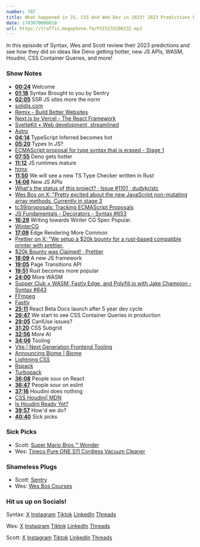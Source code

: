 ```yaml
---
number: 707
title: What happened in JS, CSS And Web Dev in 2023? 2023 Predictions Results! 
date: 1703070000818
url: https://traffic.megaphone.fm/FSI5233200232.mp3
---
```


In this episode of Syntax, Wes and Scott review their 2023 predictions and see how they did on ideas like Deno getting hotter, new JS APIs, WASM, Houdini, CSS Container Queries, and more!

### Show Notes

- **[00:24](#t=00:24)** Welcome
- **[01:18](#t=01:18)** Syntax Brought to you by Sentry
- **[02:05](#t=02:05)** SSR JS sites more the norm
- [solidjs.com](https://www.solidjs.com/)
- [Remix - Build Better Websites](https://remix.run/)
- [Next.js by Vercel - The React Framework](https://nextjs.org/)
- [SvelteKit • Web development, streamlined](https://kit.svelte.dev/)
- [Astro](https://astro.build/)
- **[04:14](#t=04:14)** TypeScript Inferred becomes hot
- **[05:20](#t=05:20)** Types In JS?
- [ECMAScript proposal for type syntax that is erased - Stage 1](https://github.com/tc39/proposal-type-annotations)
- **[07:55](#t=07:55)** Deno gets hotter
- **[11:12](#t=11:12)** JS runtimes mature
- [htmx ](https://htmx.org/)
- **[11:50](#t=11:50)** We will see a new TS Type Checker written in Rust
- **[14:06](#t=14:06)** New JS APIs
- [What's the status of this project? · Issue #1101 · dudykr/stc](https://github.com/dudykr/stc/issues/1101)
- [Wes Bos on X: "Pretty excited about the new JavaScript non-mutating array methods. Currently in stage 3](https://twitter.com/wesbos/status/1593271021557239809)
- [tc39/proposals: Tracking ECMAScript Proposals](https://github.com/tc39/proposals)
- [JS Fundamentals - Decorators - Syntax #653](https://syntax.fm/show/653/js-fundamentals-decorators)
- **[16:29](#t=16:29)** Writing towards Winter CG Spec Popular.
- [WinterCG](https://wintercg.org/)
- **[17:09](#t=17:09)** Edge Rendering More Common
- [Prettier on X: "We setup a $20k bounty for a rust-based compatible printer with prettier.](https://twitter.com/PrettierCode/status/1729183057356497166)
- [$20k Bounty was Claimed! · Prettier](https://prettier.io/blog/2023/11/27/20k-bounty-was-claimed)
- **[18:09](#t=18:09)** A new JS framework
- **[19:05](#t=19:05)** Page Transitions API
- **[19:51](#t=19:51)** Rust becomes more popular
- **[24:00](#t=24:00)** More WASM
- [Supper Club × WASM, Fastly Edge, and Polyfill.io with Jake Champion - Syntax #643](https://syntax.fm/show/643/supper-club-wasm-fastly-edge-and-polyfill-io-with-jake-champion)
- [FFmpeg](https://ffmpeg.org/)
- [Fastly](https://www.fastly.com)
- **[25:11](#t=25:11)** React Beta Docs launch after 5 year dev cycle
- **[26:47](#t=26:47)** We start to see CSS Container Queries in production
- **[29:05](#t=29:05)** CanIUse issues?
- **[31:20](#t=31:20)** CSS Subgrid
- **[32:56](#t=32:56)** More AI
- **[34:06](#t=34:06)** Tooling
- [Vite | Next Generation Frontend Tooling](https://vitejs.dev/)
- [Announcing Biome | Biome](https://biomejs.dev/blog/annoucing-biome/)
- [Lightning CSS](https://lightningcss.dev/)
- [Rspack](https://www.rspack.dev/)
- [Turbopack](https://turbo.build/pack)
- **[36:08](#t=36:08)** People sour on React
- **[36:47](#t=36:47)** People sour on eslint
- **[37:16](#t=37:16)** Houdini does nothing
- [CSS Houdini| MDN](https://developer.mozilla.org/en-US/docs/Web/Guide/Houdini)
- [Is Houdini Ready Yet?](https://ishoudinireadyyet.com/)
- **[39:57](#t=39:57)** How'd we do?
- **[40:40](#t=40:40)** Sick picks

### Sick Picks

- Scott: [Super Mario Bros.™ Wonder](https://www.amazon.com/dp/B0C8VHZR14?linkCode=sl1&linkId=c9bd77fdf054ba7e4160bdcd6dd0e03b&language=en_US)
- Wes: [Tineco Pure ONE S11 Cordless Vacuum Cleaner](https://www.amazon.ca/dp/B08CDQ52TB?crid=UHSDR920V5YG&keywords=tineco+S11&sprefix=tineco+s11,aps,125&th=1&language=en_US&sr=8-2&linkCode=gs2&linkId=8656480707cdfa3ce51e055cd35083ff&tag=isi777-20)

### Shameless Plugs

- Scott: [Sentry](https://sentry.io)
- Wes: [Wes Bos Courses](https://wesbos.com/courses)

### Hit us up on Socials!

Syntax: [X](https://twitter.com/syntaxfm) [Instagram](https://www.instagram.com/syntax_fm/) [Tiktok](https://www.tiktok.com/@syntaxfm) [LinkedIn](https://www.linkedin.com/company/96077407/admin/feed/posts/) [Threads](https://www.threads.net/@syntax_fm)

Wes: [X](https://twitter.com/wesbos) [Instagram](https://www.instagram.com/wesbos/) [Tiktok](https://www.tiktok.com/@wesbos) [LinkedIn](https://www.linkedin.com/in/wesbos/) [Threads](https://www.threads.net/@wesbos)

Scott: [X](https://twitter.com/stolinski) [Instagram](https://www.instagram.com/stolinski/) [Tiktok](https://www.tiktok.com/@stolinski) [LinkedIn](https://www.linkedin.com/in/stolinski/) [Threads](https://www.threads.net/@stolinski)
